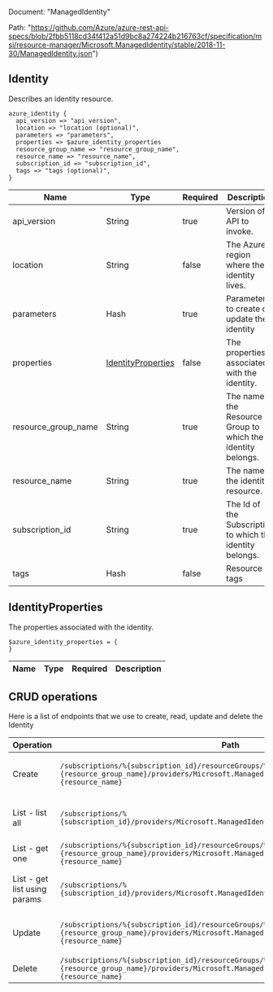 Document: "ManagedIdentity"


Path: "https://github.com/Azure/azure-rest-api-specs/blob/2fbb5118cd34f412a51d9bc8a274224b216763cf/specification/msi/resource-manager/Microsoft.ManagedIdentity/stable/2018-11-30/ManagedIdentity.json")

## Identity

Describes an identity resource.

```puppet
azure_identity {
  api_version => "api_version",
  location => "location (optional)",
  parameters => "parameters",
  properties => $azure_identity_properties
  resource_group_name => "resource_group_name",
  resource_name => "resource_name",
  subscription_id => "subscription_id",
  tags => "tags (optional)",
}
```

| Name        | Type           | Required       | Description       |
| ------------- | ------------- | ------------- | ------------- |
|api_version | String | true | Version of API to invoke. |
|location | String | false | The Azure region where the identity lives. |
|parameters | Hash | true | Parameters to create or update the identity |
|properties | [IdentityProperties](#identityproperties) | false | The properties associated with the identity. |
|resource_group_name | String | true | The name of the Resource Group to which the identity belongs. |
|resource_name | String | true | The name of the identity resource. |
|subscription_id | String | true | The Id of the Subscription to which the identity belongs. |
|tags | Hash | false | Resource tags |
        
## IdentityProperties

The properties associated with the identity.

```puppet
$azure_identity_properties = {
}
```

| Name        | Type           | Required       | Description       |
| ------------- | ------------- | ------------- | ------------- |



## CRUD operations

Here is a list of endpoints that we use to create, read, update and delete the Identity

| Operation | Path | Verb | Description | OperationID |
| ------------- | ------------- | ------------- | ------------- | ------------- |
|Create|`/subscriptions/%{subscription_id}/resourceGroups/%{resource_group_name}/providers/Microsoft.ManagedIdentity/userAssignedIdentities/%{resource_name}`|Put|Create or update an identity in the specified subscription and resource group.|UserAssignedIdentities_CreateOrUpdate|
|List - list all|`/subscriptions/%{subscription_id}/providers/Microsoft.ManagedIdentity/userAssignedIdentities`|Get|Lists all the userAssignedIdentities available under the specified subscription.|UserAssignedIdentities_ListBySubscription|
|List - get one|`/subscriptions/%{subscription_id}/resourceGroups/%{resource_group_name}/providers/Microsoft.ManagedIdentity/userAssignedIdentities/%{resource_name}`|Get|Gets the identity.|UserAssignedIdentities_Get|
|List - get list using params|`/subscriptions/%{subscription_id}/providers/Microsoft.ManagedIdentity/userAssignedIdentities`|Get|Lists all the userAssignedIdentities available under the specified subscription.|UserAssignedIdentities_ListBySubscription|
|Update|`/subscriptions/%{subscription_id}/resourceGroups/%{resource_group_name}/providers/Microsoft.ManagedIdentity/userAssignedIdentities/%{resource_name}`|Put|Create or update an identity in the specified subscription and resource group.|UserAssignedIdentities_CreateOrUpdate|
|Delete|`/subscriptions/%{subscription_id}/resourceGroups/%{resource_group_name}/providers/Microsoft.ManagedIdentity/userAssignedIdentities/%{resource_name}`|Delete|Deletes the identity.|UserAssignedIdentities_Delete|
